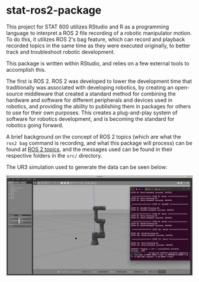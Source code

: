 # stat-ros2-package

This project for STAT 600 utilizes RStudio and R as a programming language to interpret a ROS 2 file recording of a robotic manipulator motion. To do this, it utilizes ROS 2's bag feature, which can record and playback recorded topics in the same time as they were executed originally, to better track and troubleshoot robotic development.

This package is written within RStudio, and relies on a few external tools to accomplish this. 

The first is ROS 2. ROS 2 was developed to lower the development time that traditionally was associated with developing robotics, by creating an open-source middleware that created a standard method for combining the hardware and software for different peripherals and devices used in robotics, and providing the ability to publishing them in packages for others to use for their own purposes. This creates a plug-and-play system of software for robotics development, and is becoming the standard for robotics going forward. 

A brief background on the concept of ROS 2 topics (which are what the `ros2 bag` command is recording, and what this package will process) can be found at [ROS 2 topics](https://docs.ros.org/en/humble/Tutorials/Beginner-CLI-Tools/Understanding-ROS2-Topics/Understanding-ROS2-Topics.html), and the messages used can be found in their respective folders in the `src/` directory.

The UR3 simulation used to generate the data can be seen below:

![](msrdc_lia8zj7YeZ.gif)
